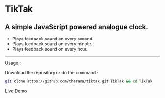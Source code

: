 # TikTak
A simple JavaScript powered analogue clock.
---


- Plays feedback sound on every second.
- Plays feedback sound on every minute.
- Plays feedback sound on every hour.



---

Usage :

Download the repository or do the command :
```bash
git clone https://github.com/therana/tiktak.git TikTak && cd TikTak

```
[Live Demo](https://therana.github.io/tiktak)
